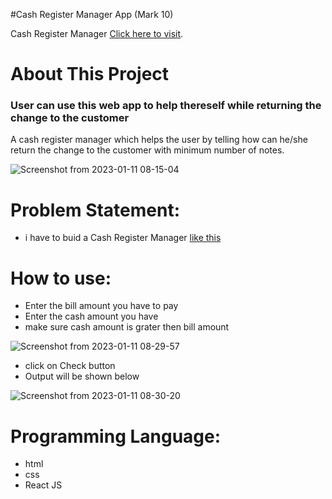 #Cash Register Manager App (Mark 10)

Cash Register Manager [Click here to visit](https://cash-register-by-rohit-bahuguna.netlify.app/).

# About This Project
### User can use this web app to help thereself while returning the change to the customer
A cash register manager which helps the user by telling how can he/she return the change to the customer with minimum number of notes.

![Screenshot from 2023-01-11 08-15-04](https://user-images.githubusercontent.com/90442893/211707903-894eb6bc-394c-476c-a795-75eb0463f953.png)



# Problem Statement: 
 - i have to buid a Cash Register Manager [like this ](https://neog.camp/guide/markTen#markten)


# How to use:
 - Enter the bill amount you have to pay 
 - Enter the cash amount you have 
 - make sure cash amount is grater then bill amount

 ![Screenshot from 2023-01-11 08-29-57](https://user-images.githubusercontent.com/90442893/211707979-e0941d33-ae8f-44b6-bf0b-c001ee5b3bb6.png)

 - click on Check button 
 - Output will be shown below 

![Screenshot from 2023-01-11 08-30-20](https://user-images.githubusercontent.com/90442893/211708062-1b93d3ae-0e56-4a7e-b8b8-49edba91dac7.png)


# Programming Language:
 - html
 - css 
 - React JS

